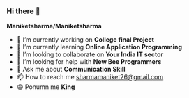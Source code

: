 ### Hi there 👋

**Maniketsharma/Maniketsharma**
<!--
is a ✨ _special_ ✨ repository because its `README.md` (this file) appears on your GitHub profile.

Here are some ideas to get you started:
-->
- 🔭 I’m currently working on __College final Project__
- 🌱 I’m currently learning __Online Application Programming__
- 👯 I’m looking to collaborate on __Your India IT sector__
- 🤔 I’m looking for help with __New Bee Programmers__
- 💬 Ask me about __Communication Skill__
- 📫 How to reach me <sharmamaniket26@gmail.com>
- 😄 Ponumn me **King**
